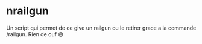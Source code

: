 # nrailgun

Un script qui permet de ce give un railgun ou le retirer grace a la commande /railgun.
Rien de ouf 😅
